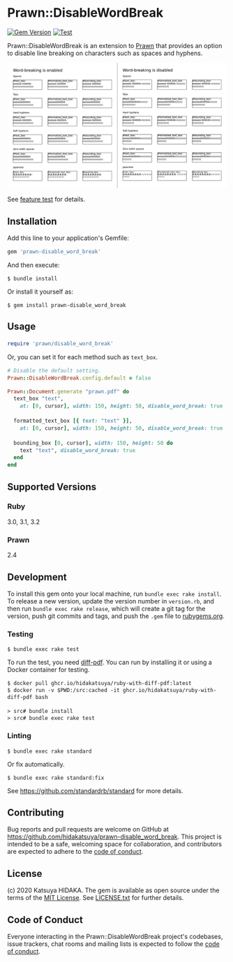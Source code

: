 # Prawn::DisableWordBreak

[![Gem Version](https://badge.fury.io/rb/prawn-disable_word_break.svg)](https://badge.fury.io/rb/prawn-disable_word_break)
[![Test](https://github.com/hidakatsuya/prawn-disable_word_break/actions/workflows/test.yml/badge.svg)](https://github.com/hidakatsuya/prawn-disable_word_break/actions/workflows/test.yml)

Prawn::DisableWordBreak is an extension to [Prawn](https://github.com/prawnpdf/prawn) that provides an option to disable line breaking on characters such as spaces and hyphens.

![](https://raw.githubusercontent.com/hidakatsuya/prawn-disable_word_break/master/doc/comparison-of-word-breaking.png)

See [feature test](test/features/text_line_wrapping_test.rb) for details.

## Installation

Add this line to your application's Gemfile:

```ruby
gem 'prawn-disable_word_break'
```

And then execute:

    $ bundle install

Or install it yourself as:

    $ gem install prawn-disable_word_break

## Usage

```ruby
require 'prawn/disable_word_break'
```

Or, you can set it for each method such as `text_box`.

```ruby
# Disable the default setting.
Prawn::DisableWordBreak.config.default = false
```

```ruby
Prawn::Document.generate "prawn.pdf" do
  text_box "text",
    at: [0, cursor], width: 150, height: 50, disable_word_break: true

  formatted_text_box [{ text: "text" }],
    at: [0, cursor], width: 150, height: 50, disable_word_break: true

  bounding_box [0, cursor], width: 150, height: 50 do
    text "text", disable_word_break: true
  end
end
```

## Supported Versions

### Ruby

3.0, 3.1, 3.2

### Prawn

2.4

## Development

To install this gem onto your local machine, run `bundle exec rake install`. To release a new version, update the version number in `version.rb`, and then run `bundle exec rake release`, which will create a git tag for the version, push git commits and tags, and push the `.gem` file to [rubygems.org](https://rubygems.org).

### Testing

    $ bundle exec rake test

To run the test, you need [diff-pdf](https://github.com/vslavik/diff-pdf). You can run by installing it or using a Docker container for testing.

    $ docker pull ghcr.io/hidakatsuya/ruby-with-diff-pdf:latest
    $ docker run -v $PWD:/src:cached -it ghcr.io/hidakatsuya/ruby-with-diff-pdf bash

    > src# bundle install
    > src# bundle exec rake test

### Linting

    $ bundle exec rake standard

Or fix automatically.

    $ bundle exec rake standard:fix

See https://github.com/standardrb/standard for more details.


## Contributing

Bug reports and pull requests are welcome on GitHub at https://github.com/hidakatsuya/prawn-disable_word_break. This project is intended to be a safe, welcoming space for collaboration, and contributors are expected to adhere to the [code of conduct](https://github.com/hidakatsuya/prawn-disable_word_wrap/blob/master/CODE_OF_CONDUCT.md).


## License

(c) 2020 Katsuya HIDAKA. The gem is available as open source under the terms of the [MIT License](https://opensource.org/licenses/MIT). See [LICENSE.txt](https://github.com/hidakatsuya/prawn-disable_word_break/blob/master/LICENSE.txt) for further details.

## Code of Conduct

Everyone interacting in the Prawn::DisableWordBreak project's codebases, issue trackers, chat rooms and mailing lists is expected to follow the [code of conduct](https://github.com/hidakatsuya/prawn-disable_word_break/blob/master/CODE_OF_CONDUCT.md).

